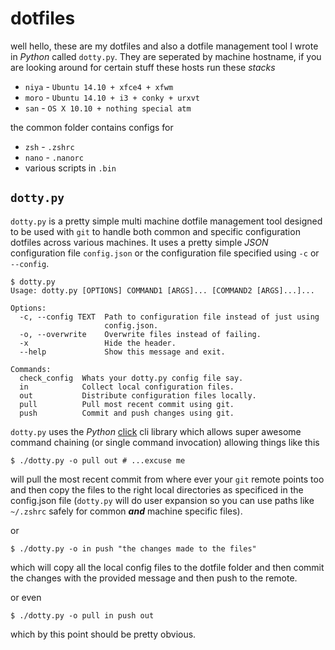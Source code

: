 # dotfiles

well hello, these are my dotfiles and also a dotfile management tool I wrote in *Python* called `dotty.py`. They are seperated
by machine hostname, if you are looking around for certain stuff these hosts run these *stacks*

* `niya` - `Ubuntu 14.10 + xfce4 + xfwm`
* `moro` - `Ubuntu 14.10 + i3 + conky + urxvt`
* `san` - `OS X 10.10 + nothing special atm`

the common folder contains configs for

* `zsh` - `.zshrc`
* `nano` - `.nanorc`
* various scripts in `.bin`

## `dotty.py`

`dotty.py` is a pretty simple multi machine dotfile management tool designed to be used with `git` to handle both common and
specific configuration dotfiles across various machines. It uses a pretty simple *JSON* configuration file `config.json` or
the configuration file specified using `-c` or `--config`.

	$ dotty.py
	Usage: dotty.py [OPTIONS] COMMAND1 [ARGS]... [COMMAND2 [ARGS]...]...

	Options:
	  -c, --config TEXT  Path to configuration file instead of just using
	                     config.json.
	  -o, --overwrite    Overwrite files instead of failing.
	  -x                 Hide the header.
	  --help             Show this message and exit.

	Commands:
	  check_config  Whats your dotty.py config file say.
	  in            Collect local configuration files.
	  out           Distribute configuration files locally.
	  pull          Pull most recent commit using git.
	  push          Commit and push changes using git.

`dotty.py` uses the *Python* [click](http://click.pocoo.org/) cli library which allows super awesome command chaining (or single
command invocation) allowing things like this

	$ ./dotty.py -o pull out # ...excuse me

will pull the most recent commit from where ever your `git` remote points too and then copy the files to the right local
directories as specificed in the config.json file (`dotty.py` will do user expansion so you can use paths like `~/.zshrc`
safely for common ***and*** machine specific files).

or 

	$ ./dotty.py -o in push "the changes made to the files"

which will copy all the local config files to the dotfile folder and then commit the changes with the provided message
and then push to the remote.

or even

	$ ./dotty.py -o pull in push out

which by this point should be pretty obvious.
